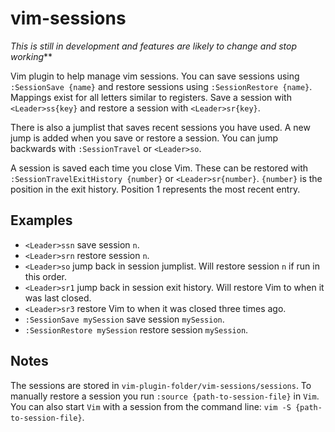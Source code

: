 # vim-sessions

_This is still in development and features are likely to change and stop working_**

Vim plugin to help manage vim sessions. You can save sessions using `:SessionSave {name}` and restore sessions using `:SessionRestore {name}`. Mappings exist for all letters similar to registers. Save a session with `<Leader>ss{key}` and restore a session with `<Leader>sr{key}`.

There is also a jumplist that saves recent sessions you have used. A new jump is added when you save or restore a session. You can jump backwards with `:SessionTravel` or `<Leader>so`. 

A session is saved each time you close Vim. These can be restored with `:SessionTravelExitHistory {number}` or `<Leader>sr{number}`. `{number}` is the position in the exit history. Position 1 represents the most recent entry.

## Examples

* `<Leader>ssn` save session `n`.
* `<Leader>srn` restore session `n`.
* `<Leader>so` jump back in session jumplist. Will restore session `n` if run in this order.
* `<Leader>sr1` jump back in session exit history. Will restore Vim to when it was last closed.
* `<Leader>sr3`  restore Vim to when it was closed three times ago.
* `:SessionSave mySession` save session `mySession`.
* `:SessionRestore mySession` restore session `mySession`.

## Notes

The sessions are stored in `vim-plugin-folder/vim-sessions/sessions`. To manually restore a session you run `:source {path-to-session-file}` in `Vim`. You can also start `Vim` with a session from the command line: `vim -S {path-to-session-file}`.
